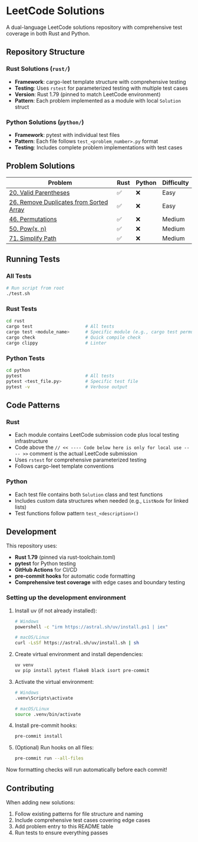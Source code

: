 # LeetCode Solutions

A dual-language LeetCode solutions repository with comprehensive test coverage in both Rust and Python.

## Repository Structure

### Rust Solutions (`rust/`)
- **Framework**: cargo-leet template structure with comprehensive testing
- **Testing**: Uses `rstest` for parameterized testing with multiple test cases
- **Version**: Rust 1.79 (pinned to match LeetCode environment)
- **Pattern**: Each problem implemented as a module with local `Solution` struct

### Python Solutions (`python/`)
- **Framework**: pytest with individual test files
- **Pattern**: Each file follows `test_<problem_number>.py` format
- **Testing**: Includes complete problem implementations with test cases

## Problem Solutions

| Problem | Rust | Python | Difficulty |
|---------|------|--------|------------|
| [20. Valid Parentheses](https://leetcode.com/problems/valid-parentheses) | ✅ | ❌ | Easy |
| [26. Remove Duplicates from Sorted Array](https://leetcode.com/problems/remove-duplicates-from-sorted-array) | ✅ | ❌ | Easy |
| [46. Permutations](https://leetcode.com/problems/permutations) | ✅ | ❌ | Medium |
| [50. Pow(x, n)](https://leetcode.com/problems/powx-n) | ✅ | ❌ | Medium |
| [71. Simplify Path](https://leetcode.com/problems/simplify-path) | ✅ | ❌ | Medium |

## Running Tests

### All Tests
```bash
# Run script from root
./test.sh
```

### Rust Tests
```bash
cd rust
cargo test                    # All tests
cargo test <module_name>      # Specific module (e.g., cargo test permutations)
cargo check                   # Quick compile check
cargo clippy                  # Linter
```

### Python Tests
```bash
cd python
pytest                        # All tests
pytest <test_file.py>         # Specific test file
pytest -v                     # Verbose output
```

## Code Patterns

### Rust
- Each module contains LeetCode submission code plus local testing infrastructure
- Code above the `// << ---- Code below here is only for local use ---- >>` comment is the actual LeetCode submission
- Uses `rstest` for comprehensive parameterized testing
- Follows cargo-leet template conventions

### Python
- Each test file contains both `Solution` class and test functions
- Includes custom data structures when needed (e.g., `ListNode` for linked lists)
- Test functions follow pattern `test_<description>()`

## Development

This repository uses:
- **Rust 1.79** (pinned via rust-toolchain.toml)
- **pytest** for Python testing
- **GitHub Actions** for CI/CD
- **pre-commit hooks** for automatic code formatting
- **Comprehensive test coverage** with edge cases and boundary testing

### Setting up the development environment

1. Install uv (if not already installed):
   ```bash
   # Windows
   powershell -c "irm https://astral.sh/uv/install.ps1 | iex"

   # macOS/Linux
   curl -LsSf https://astral.sh/uv/install.sh | sh
   ```

2. Create virtual environment and install dependencies:
   ```bash
   uv venv
   uv pip install pytest flake8 black isort pre-commit
   ```

3. Activate the virtual environment:
   ```bash
   # Windows
   .venv\Scripts\activate

   # macOS/Linux
   source .venv/bin/activate
   ```

4. Install pre-commit hooks:
   ```bash
   pre-commit install
   ```

5. (Optional) Run hooks on all files:
   ```bash
   pre-commit run --all-files
   ```

Now formatting checks will run automatically before each commit!

## Contributing

When adding new solutions:
1. Follow existing patterns for file structure and naming
2. Include comprehensive test cases covering edge cases
3. Add problem entry to this README table
4. Run tests to ensure everything passes
